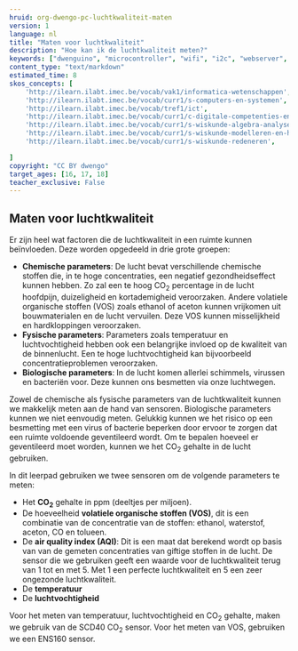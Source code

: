 ```yaml
---
hruid: org-dwengo-pc-luchtkwaliteit-maten
version: 1
language: nl
title: "Maten voor luchtkwaliteit"
description: "Hoe kan ik de luchtkwaliteit meten?"
keywords: ["dwenguino", "microcontroller", "wifi", "i2c", "webserver", "internet", "co2", "luchtkwaliteit"]
content_type: "text/markdown"
estimated_time: 8
skos_concepts: [
    'http://ilearn.ilabt.imec.be/vocab/vak1/informatica-wetenschappen', 
    'http://ilearn.ilabt.imec.be/vocab/curr1/s-computers-en-systemen',
    'http://ilearn.ilabt.imec.be/vocab/tref1/ict',
    'http://ilearn.ilabt.imec.be/vocab/curr1/c-digitale-competenties-en-mediawijsheid',
    'http://ilearn.ilabt.imec.be/vocab/curr1/s-wiskunde-algebra-analyse',
    'http://ilearn.ilabt.imec.be/vocab/curr1/s-wiskunde-modelleren-en-heuristiek',
    'http://ilearn.ilabt.imec.be/vocab/curr1/s-wiskunde-redeneren',

]
copyright: "CC BY dwengo"
target_ages: [16, 17, 18]
teacher_exclusive: False
---
```



## Maten voor luchtkwaliteit

Er zijn heel wat factoren die de luchtkwaliteit in een ruimte kunnen beïnvloeden. Deze worden opgedeeld in drie grote groepen:

* **Chemische parameters**: De lucht bevat verschillende chemische stoffen die, in te hoge concentraties, een negatief gezondheidseffect kunnen hebben. Zo zal een te hoog CO<sub>2</sub> percentage in de lucht hoofdpijn, duizeligheid en kortademigheid veroorzaken. Andere volatiele organische stoffen (VOS) zoals ethanol of aceton kunnen vrijkomen uit bouwmaterialen en de lucht vervuilen. Deze VOS kunnen misselijkheid en hardkloppingen veroorzaken.
* **Fysische parameters**: Parameters zoals temperatuur en luchtvochtigheid hebben ook een belangrijke invloed op de kwaliteit van de binnenlucht. Een te hoge luchtvochtigheid kan bijvoorbeeld concentratieproblemen veroorzaken.
* **Biologische parameters**: In de lucht komen allerlei schimmels, virussen en bacteriën voor. Deze kunnen ons besmetten via onze luchtwegen.

Zowel de chemische als fysische parameters van de luchtkwaliteit kunnen we makkelijk meten aan de hand van sensoren. Biologische parameters kunnen we niet eenvoudig meten. Gelukkig kunnen we het risico op een besmetting met een virus of bacterie beperken door ervoor te zorgen dat een ruimte voldoende geventileerd wordt. Om te bepalen hoeveel er geventileerd moet worden, kunnen we het CO<sub>2</sub> gehalte in de lucht gebruiken. 

In dit leerpad gebruiken we twee sensoren om de volgende parameters te meten:
* Het <strong>CO<sub>2</sub></strong> gehalte in ppm (deeltjes per miljoen).
* De hoeveelheid <strong>volatiele organische stoffen (VOS)</strong>, dit is een combinatie van de concentratie van de stoffen: ethanol, waterstof, aceton, CO en tolueen.
* De **air quality index (AQI)**: Dit is een maat dat berekend wordt op basis van van de gemeten concentraties van giftige stoffen in de lucht. De sensor die we gebruiken geeft een waarde voor de luchtkwaliteit terug van 1 tot en met 5. Met 1 een perfecte luchtkwaliteit en 5 een zeer ongezonde luchtkwaliteit. 
* De **temperatuur**
* De **luchtvochtigheid**

Voor het meten van temperatuur, luchtvochtigheid en CO<sub>2</sub> gehalte, maken we gebruik van de SCD40 CO<sub>2</sub> sensor. Voor het meten van VOS, gebruiken we een ENS160 sensor.



